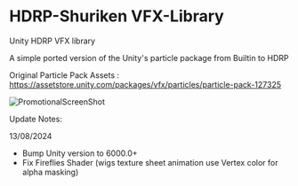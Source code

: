 # HDRP-Shuriken VFX-Library 
 Unity HDRP VFX library

A simple ported version of the Unity's particle package from Builtin to HDRP

Original Particle Pack Assets : https://assetstore.unity.com/packages/vfx/particles/particle-pack-127325


 
![PromotionalScreenShot](https://static.wixstatic.com/media/40e3ee_fd536e719b584a66ace80a787efcf409~mv2.png/v1/fill/w_839,h_470,al_c,q_90,usm_0.66_1.00_0.01,enc_auto/Capture%20d%E2%80%99%C3%A9cran%20(376).png)



Update Notes:

13/08/2024
- Bump Unity version to 6000.0+
- Fix Fireflies Shader (wigs texture sheet animation use Vertex color for alpha masking)
